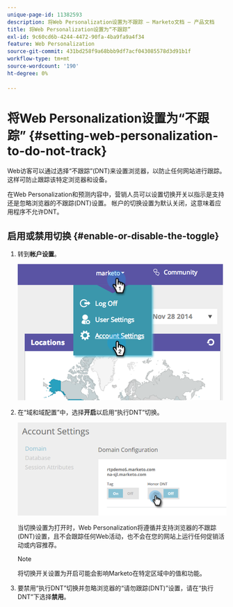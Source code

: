 ```yaml
---
unique-page-id: 11382593
description: 将Web Personalization设置为不跟踪 — Marketo文档 — 产品文档
title: 将Web Personalization设置为“不跟踪”
exl-id: 9c60cd6b-4244-4472-90fa-4ba9fa9a4f34
feature: Web Personalization
source-git-commit: 431bd258f9a68bbb9df7acf043085578d3d91b1f
workflow-type: tm+mt
source-wordcount: '190'
ht-degree: 0%

---
```


# 将Web Personalization设置为“不跟踪” {#setting-web-personalization-to-do-not-track}

Web访客可以通过选择“不跟踪”(DNT)来设置浏览器，以防止任何网站进行跟踪。 这样可防止跟踪该特定浏览器和设备。

在Web Personalization和预测内容中，营销人员可以设置切换开关以指示是支持还是忽略浏览器的不跟踪(DNT)设置。 帐户的切换设置为默认关闭，这意味着应用程序不允许DNT。

## 启用或禁用切换 {#enable-or-disable-the-toggle}

1. 转到&#x200B;**帐户设置**。

   ![](assets/image2014-12-1-23-3a3-3a12.png)

1. 在“域和域配置”中，选择&#x200B;**开启**&#x200B;以启用“执行DNT”切换。

   ![](assets/two-1.png)

   当切换设置为打开时，Web Personalization将遵循并支持浏览器的不跟踪(DNT)设置，且不会跟踪任何Web活动，也不会在您的网站上运行任何促销活动或内容推荐。

   >[!NOTE]
   >
   >将切换开关设置为开启可能会影响Marketo在特定区域中的值和功能。

1. 要禁用“执行DNT”切换并忽略浏览器的“请勿跟踪(DNT)”设置，请在“执行DNT”下选择&#x200B;**禁用**。
